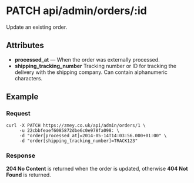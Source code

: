 # PATCH api/admin/orders/:id

Update an existing order.

## Attributes

* **processed_at** — When the order was externally processed.
* **shipping_tracking_number** Tracking number or ID for tracking the delivery
  with the shipping company. Can contain alphanumeric characters.

## Example

### Request

```
curl -X PATCH https://zmey.co.uk/api/admin/orders/1 \
     -u 22cbbfeaef6085872dbe6c0e978fa098: \
     -d "order[processed_at]=2014-05-14T14:03:56.000+01:00" \
     -d "order[shipping_tracking_number]=TRACK123"
```

### Response

**204 No Content** is returned when the order is updated, otherwise **404 Not Found** is
returned.
